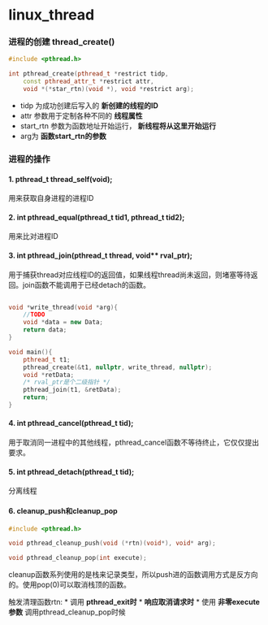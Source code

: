 # linux_thread

### 进程的创建 thread_create()

```C++
#include <pthread.h>

int pthread_create(pthread_t *restrict tidp,
    const pthread_attr_t *restrict attr,
    void *(*star_rtn)(void *), void *restrict arg);
```

* tidp       为成功创建后写入的 __新创建的线程的ID__ 
* attr       参数用于定制各种不同的 __线程属性__
* start_rtn  参数为函数地址开始运行， __新线程将从这里开始运行__
* arg为      __函数start_rtn的参数__


### 进程的操作

#### __1. pthread_t thread_self(void);__

用来获取自身进程的进程ID

#### __2. int pthread_equal(pthread_t tid1, pthread_t tid2);__

用来比对进程ID

#### __3. int pthread_join(pthread_t thread, void** rval_ptr);__

用于捕获thread对应线程ID的返回值，如果线程thread尚未返回，则堵塞等待返回。join函数不能调用于已经detach的函数。

```C++

void *write_thread(void *arg){
    //TODO
    void *data = new Data;
    return data;
}

void main(){
    pthread_t t1;
    pthread_create(&t1, nullptr, write_thread, nullptr);
    void *retData;
    /* rval_ptr是个二级指针 */
    pthread_join(t1, &retData);
    return;
}

```


#### __4. int pthread_cancel(pthread_t tid);__

用于取消同一进程中的其他线程，pthread_cancel函数不等待终止，它仅仅提出要求。

#### __5. int pthread_detach(pthread_t tid);__

分离线程

#### __6. cleanup_push和cleanup_pop__

```C++
#include <pthread.h>

void pthread_cleanup_push(void (*rtn)(void*), void* arg);

void pthread_cleanup_pop(int execute);
```

cleanup函数系列使用的是栈来记录类型，所以push进的函数调用方式是反方向的。使用pop(0)可以取消栈顶的函数。

触发清理函数rtn:
    * 调用 __pthread_exit时__
    *  __响应取消请求时__
    * 使用 __非零execute参数__ 调用pthread_cleanup_pop时候







